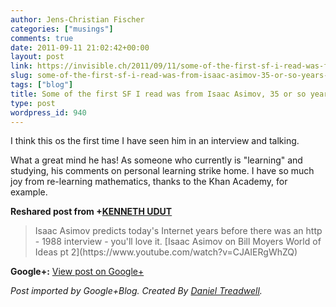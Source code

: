 ```yaml
---
author: Jens-Christian Fischer
categories: ["musings"]
comments: true
date: 2011-09-11 21:02:42+00:00
layout: post
link: https://invisible.ch/2011/09/11/some-of-the-first-sf-i-read-was-from-isaac-asimov-35-or-so-years-ago/
slug: some-of-the-first-sf-i-read-was-from-isaac-asimov-35-or-so-years-ago
tags: ["blog"]
title: Some of the first SF I read was from Isaac Asimov, 35 or so years ago
type: post
wordpress_id: 940
---
```


I think this os the first time I have seen him in an interview and talking.   
  
What a great mind he has! As someone who currently is "learning" and studying, his comments on personal learning strike home. I have so much joy from re-learning mathematics, thanks to the Khan Academy, for example.  
  
**Reshared post from +[KENNETH UDUT](https://plus.google.com/116220525110856958463)**  


<blockquote>Isaac Asimov predicts today's Internet years before there was an http - 1988 interview - you'll love it.  
[Isaac Asimov on Bill Moyers World of Ideas pt 2](https://www.youtube.com/watch?v=CJAIERgWhZQ)</blockquote>

**Google+:** [View post on Google+](https://plus.google.com/109789939743085010576/posts/Q7EZr3NRb8E)

  
  
_Post imported by Google+Blog.  Created By [Daniel Treadwell](https://minimali.se/)._
